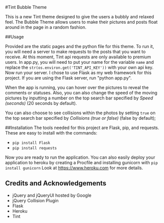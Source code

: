 #Tint Bubble Theme

This is a new Tint theme designed to give the users a bubbly and relaxed feel.
The Bubble Theme allows users to make their pictures and posts float around
in the page in a random fashion.

##Usage

Provided are the static pages and the python file for this theme. To run
it, you will need a server to make requests to the posts that you want to
receive. At this moment, Tint api requests are only available to premium
users. In app.py, you will need to put your name for the variable `name`
and replace the `str(os.environ.get('TINT_API_KEY'))` with your own api key.
Now run your server. I chose to use Flask as my web framework for this project.
If you are using the Flask server, run "python app.py".

When the app is running, you can hover over the pictures to reveal the comments
or statuses. Also, you can also change the speed of the moving pictures by inputting
a number on the top search bar specified by _Speed (seconds)_ (20 seconds by default).

You can also choose to see collisions within the photos by setting `true` on the
top search bar specified by _Collisions (true or false)_ (false by default);


##Installation
The tools needed for this project are Flask, pip, and requests.
These are easy to install with the commands:

* `pip install Flask`
* `pip install requests`

Now you are ready to run the application. You can also easily deploy your
application to heroku by creating a Procfile and installing gunicorn with
`pip install gunicorn` Look at https://www.heroku.com for more details.

## Credits and Acknowledgements

* jQuery and jQueryUI hosted by Google
* jQuery Collision Plugin
* Flask
* Heroku
* Tint



